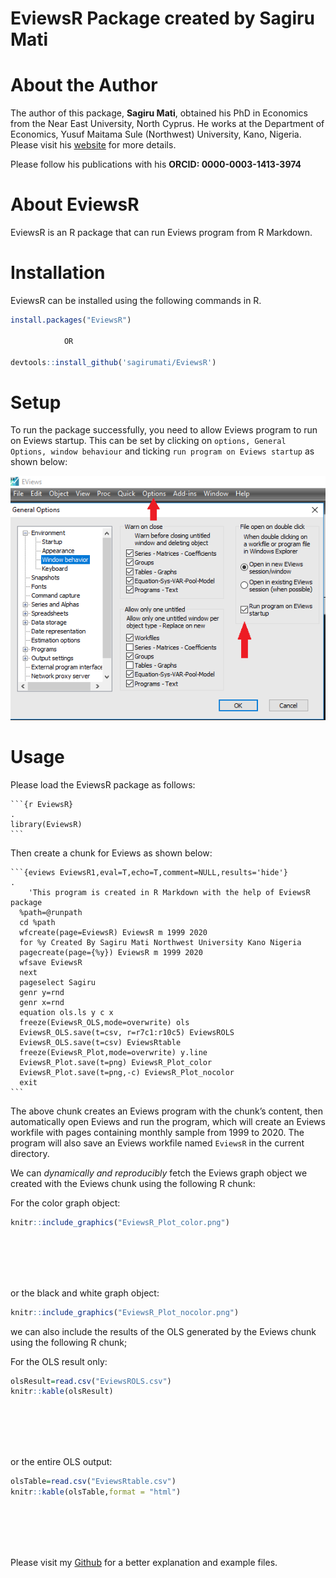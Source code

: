 EviewsR Package created by Sagiru Mati
================

# About the Author

The author of this package, **Sagiru Mati**, obtained his PhD in
Economics from the Near East University, North Cyprus. He works at the
Department of Economics, Yusuf Maitama Sule (Northwest) University,
Kano, Nigeria. Please visit his [website](https://smati.com.ng) for more
details.

Please follow his publications with his **ORCID: 0000-0003-1413-3974**

# About EviewsR

EviewsR is an R package that can run Eviews program from R Markdown.

# Installation

EviewsR can be installed using the following commands in R.

``` r
install.packages("EviewsR") 

            OR
            
devtools::install_github('sagirumati/EviewsR')
```

# Setup

To run the package successfully, you need to allow Eviews program to run
on Eviews startup. This can be set by clicking on `options, General
Options, window behaviour` and ticking `run program on Eviews startup`
as shown below:

![](tools/EviewsR.png)<!-- -->

# Usage

Please load the EviewsR package as follows:

    ```{r EviewsR}                                                                .
    library(EviewsR)
    ```

Then create a chunk for Eviews as shown below:

```` 
```{eviews EviewsR1,eval=T,echo=T,comment=NULL,results='hide'}                .
    'This program is created in R Markdown with the help of EviewsR package
  %path=@runpath
  cd %path
  wfcreate(page=EviewsR) EviewsR m 1999 2020
  for %y Created By Sagiru Mati Northwest University Kano Nigeria
  pagecreate(page={%y}) EviewsR m 1999 2020
  wfsave EviewsR
  next
  pageselect Sagiru
  genr y=rnd
  genr x=rnd
  equation ols.ls y c x
  freeze(EviewsR_OLS,mode=overwrite) ols
  EviewsR_OLS.save(t=csv, r=r7c1:r10c5) EviewsROLS
  EviewsR_OLS.save(t=csv) EviewsRtable
  freeze(EviewsR_Plot,mode=overwrite) y.line
  EviewsR_Plot.save(t=png) EviewsR_Plot_color
  EviewsR_Plot.save(t=png,-c) EviewsR_Plot_nocolor
  exit
```  
````

The above chunk creates an Eviews program with the chunk’s content, then
automatically open Eviews and run the program, which will create an
Eviews workfile with pages containing monthly sample from 1999 to 2020.
The program will also save an Eviews workfile named `EviewsR` in the
current directory.

We can *dynamically and reproducibly* fetch the Eviews graph object we
created with the Eviews chunk using the following R chunk:

For the color graph object:

``` r
knitr::include_graphics("EviewsR_Plot_color.png")
```

<br><br><br><br>

or the black and white graph object:

``` r
knitr::include_graphics("EviewsR_Plot_nocolor.png")
```

we can also include the results of the OLS generated by the Eviews chunk
using the following R chunk;

For the OLS result only:

``` r
olsResult=read.csv("EviewsROLS.csv")
knitr::kable(olsResult)
```

<br><br><br><br>

or the entire OLS output:

``` r
olsTable=read.csv("EviewsRtable.csv")
knitr::kable(olsTable,format = "html")
```

<br><br><br><br>

Please visit my
[Github](https://github.com/sagirumati/EviewsR/tree/master/example) for
a better explanation and example files.
